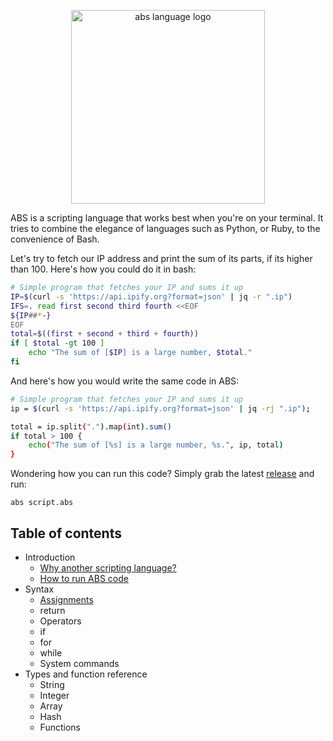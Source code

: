 <p align="center">
  <a href="https://abs-lang.org/">
    <img alt="abs language logo" src="https://github.com/odino/abs/blob/master/bin/ABS.png?raw=true" width="310">
  </a>
</p>

ABS is a scripting language that works best when you're on
your terminal. It tries to combine the elegance of languages
such as Python, or Ruby, to the convenience of Bash.

Let's try to fetch our IP address and print the sum of its
parts, if its higher than 100. Here's how you could do it
in bash:

``` bash
# Simple program that fetches your IP and sums it up
IP=$(curl -s 'https://api.ipify.org?format=json' | jq -r ".ip")
IFS=. read first second third fourth <<EOF
${IP##*-}
EOF
total=$((first + second + third + fourth))
if [ $total -gt 100 ]
    echo "The sum of [$IP] is a large number, $total."
fi
```

And here's how you would write the same code in ABS:

``` bash
# Simple program that fetches your IP and sums it up
ip = $(curl -s 'https://api.ipify.org?format=json' | jq -rj ".ip");

total = ip.split(".").map(int).sum()
if total > 100 {
    echo("The sum of [%s] is a large number, %s.", ip, total)
}
```

Wondering how you can run this code? Simply grab the latest
[release](https://github.com/abs-lang/abs/releases) and run:

```
abs script.abs
```

## Table of contents

* Introduction
    * [Why another scripting language?](/introduction/why-another-scripting-language)
    * [How to run ABS code](/introduction/how-to-run-abs-code)
* Syntax
    * [Assignments](/syntax/assignments/)
    * return
    * Operators
    * if
    * for
    * while
    * System commands
* Types and function reference
    * String
    * Integer
    * Array
    * Hash
    * Functions
